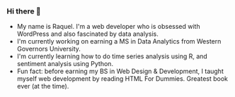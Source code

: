 ### Hi there 👋

<!--
**raquelocasio/raquelocasio** is a ✨ _special_ ✨ repository because its `README.md` (this file) appears on your GitHub profile.

Here are some ideas to get you started:

- 🔭 I’m currently working on ...
- 🌱 I’m currently learning ...
- 👯 I’m looking to collaborate on ...
- 🤔 I’m looking for help with ...
- 💬 Ask me about ...
- 📫 How to reach me: ...
- 😄 Pronouns: ...
- ⚡ Fun fact: ...
-->
- My name is Raquel. I'm a web developer who is obsessed with WordPress and also fascinated by data analysis.
- I'm currently working on earning a MS in Data Analytics from Western Governors University.
- I'm currently learning how to do time series analysis using R, and sentiment analysis using Python.
- Fun fact: before earning my BS in Web Design & Development, I taught myself web development by reading HTML For Dummies. Greatest book ever (at the time).
